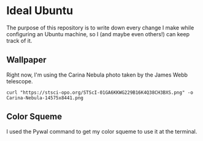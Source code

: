 # Ideal Ubuntu
The purpose of this repository is to write down every change I make while configuring an Ubuntu machine, so I (and maybe even others!) can keep track of it.

## Wallpaper
Right now, I'm using the Carina Nebula photo taken by the James Webb telescope.

`curl "https://stsci-opo.org/STScI-01GA6KKWG229B16K4Q38CH3BXS.png" -o Carina-Nebula-14575x8441.png`

## Color Squeme
I used the Pywal command to get my color squeme to use it at the terminal.
